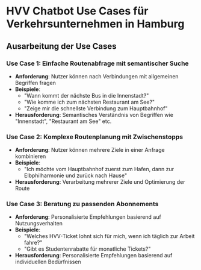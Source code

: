 # HVV Chatbot Use Cases für Verkehrsunternehmen in Hamburg

## Ausarbeitung der Use Cases

### Use Case 1: Einfache Routenabfrage mit semantischer Suche
- **Anforderung**: Nutzer können nach Verbindungen mit allgemeinen Begriffen fragen
- **Beispiele**: 
  - "Wann kommt der nächste Bus in die Innenstadt?"
  - "Wie komme ich zum nächsten Restaurant am See?"
  - "Zeige mir die schnellste Verbindung zum Hauptbahnhof"
- **Herausforderung**: Semantisches Verständnis von Begriffen wie "Innenstadt", "Restaurant am See" etc.

### Use Case 2: Komplexe Routenplanung mit Zwischenstopps
- **Anforderung**: Nutzer können mehrere Ziele in einer Anfrage kombinieren
- **Beispiele**:
  - "Ich möchte vom Hauptbahnhof zuerst zum Hafen, dann zur Elbphilharmonie und zurück nach Hause"
- **Herausforderung**: Verarbeitung mehrerer Ziele und Optimierung der Route

### Use Case 3: Beratung zu passenden Abonnements
- **Anforderung**: Personalisierte Empfehlungen basierend auf Nutzungsverhalten
- **Beispiele**:
  - "Welches HVV-Ticket lohnt sich für mich, wenn ich täglich zur Arbeit fahre?"
  - "Gibt es Studentenrabatte für monatliche Tickets?"
- **Herausforderung**: Personalisierte Empfehlungen basierend auf individuellen Bedürfnissen
